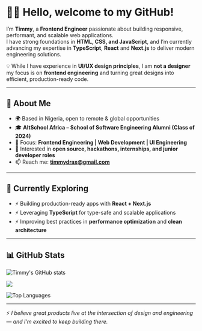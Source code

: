 # 👋🏾 Hello, welcome to my GitHub!  
  
I’m **Timmy**, a **Frontend Engineer** passionate about building responsive, performant, and scalable web applications.  
I have strong foundations in **HTML, CSS, and JavaScript**, and I’m currently advancing my expertise in **TypeScript**, **React** and **Next.js** to deliver modern engineering solutions.  

💡 While I have experience in **UI/UX design principles**, I am **not a designer** my focus is on **frontend engineering** and turning great designs into efficient, production-ready code.  

---

## 🔹 About Me  

- 🌍 Based in Nigeria, open to remote & global opportunities  
- 🎓 **AltSchool Africa – School of Software Engineering Alumni (Class of 2024)**  
- 💼 Focus: **Frontend Engineering | Web Development | UI Engineering**  
- 🚀 Interested in **open source, hackathons, internships, and junior developer roles**  
- 📫 Reach me: **[timmydrax@gmail.com](mailto:timmydrax@gmail.com)** 

---

## 🌱 Currently Exploring  

- ⚡ Building production-ready apps with **React + Next.js**  
- ⚡ Leveraging **TypeScript** for type-safe and scalable applications  
- ⚡ Improving best practices in **performance optimization** and **clean architecture**  

---

## 📊 GitHub Stats  

![Timmy's GitHub stats](https://github-readme-stats.vercel.app/api?username=Timmydrax&theme=dark&include_all_commits=true)

![](https://github-readme-streak-stats.herokuapp.com/?user=Timmydrax&theme=dark&hide_border=false)

![Top Languages](https://github-readme-stats.vercel.app/api/top-langs/?username=Timmydrax&theme=dark&hide_border=false&include_all_commits=true&count_private=true&layout=compact)

---

⚡ *I believe great products live at the intersection of design and engineering — and I’m excited to keep building there.*  
